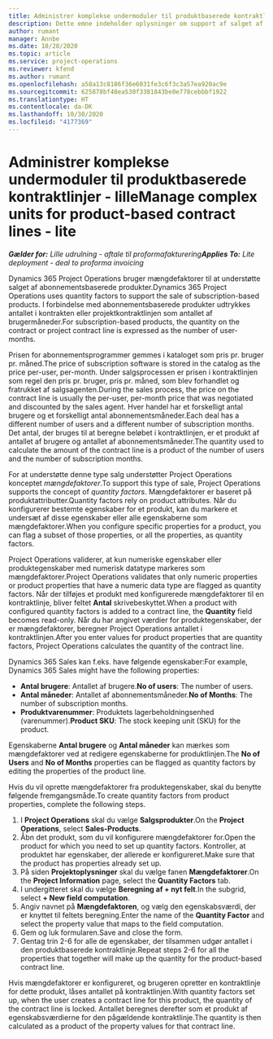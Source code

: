 ```yaml
---
title: Administrer komplekse undermoduler til produktbaserede kontraktlinjer - lille
description: Dette emne indeholder oplysninger om support af salget af abonnementsbaserede produkter.
author: rumant
manager: Annbe
ms.date: 10/28/2020
ms.topic: article
ms.service: project-operations
ms.reviewer: kfend
ms.author: rumant
ms.openlocfilehash: a58a13c8186f36e6031fe3c6f3c3a57ea920ac9e
ms.sourcegitcommit: 625878bf48ea530f3381843be0e778cebbbf1922
ms.translationtype: HT
ms.contentlocale: da-DK
ms.lasthandoff: 10/30/2020
ms.locfileid: "4177369"
---
```

# <a name="manage-complex-units-for-product-based-contract-lines---lite"></a><span data-ttu-id="df0cc-103">Administrer komplekse undermoduler til produktbaserede kontraktlinjer - lille</span><span class="sxs-lookup"><span data-stu-id="df0cc-103">Manage complex units for product-based contract lines - lite</span></span>

<span data-ttu-id="df0cc-104">_**Gælder for:** Lille udrulning - aftale til proformafakturering_</span><span class="sxs-lookup"><span data-stu-id="df0cc-104">_**Applies To:** Lite deployment - deal to proforma invoicing_</span></span>

<span data-ttu-id="df0cc-105">Dynamics 365 Project Operations bruger mængdefaktorer til at understøtte salget af abonnementsbaserede produkter.</span><span class="sxs-lookup"><span data-stu-id="df0cc-105">Dynamics 365 Project Operations uses quantity factors to support the sale of subscription-based products.</span></span> <span data-ttu-id="df0cc-106">I forbindelse med abonnementsbaserede produkter udtrykkes antallet i kontrakten eller projektkontraktlinjen som antallet af brugermåneder.</span><span class="sxs-lookup"><span data-stu-id="df0cc-106">For subscription-based products, the quantity on the contract or project contract line is expressed as the number of user-months.</span></span>

<span data-ttu-id="df0cc-107">Prisen for abonnementsprogrammer gemmes i kataloget som pris pr. bruger pr. måned.</span><span class="sxs-lookup"><span data-stu-id="df0cc-107">The price of subscription software is stored in the catalog as the price per-user, per-month.</span></span> <span data-ttu-id="df0cc-108">Under salgsprocessen er prisen i kontraktlinjen som regel den pris pr. bruger, pris pr. måned, som blev forhandlet og fratrukket af salgsagenten.</span><span class="sxs-lookup"><span data-stu-id="df0cc-108">During the sales process, the price on the contract line is usually the per-user, per-month price that was negotiated and discounted by the sales agent.</span></span> <span data-ttu-id="df0cc-109">Hver handel har et forskelligt antal brugere og et forskelligt antal abonnementsmåneder.</span><span class="sxs-lookup"><span data-stu-id="df0cc-109">Each deal has a different number of users and a different number of subscription months.</span></span> <span data-ttu-id="df0cc-110">Det antal, der bruges til at beregne beløbet i kontraktlinjen, er et produkt af antallet af brugere og antallet af abonnementsmåneder.</span><span class="sxs-lookup"><span data-stu-id="df0cc-110">The quantity used to calculate the amount of the contract line is a product of the number of users and the number of subscription months.</span></span>

<span data-ttu-id="df0cc-111">For at understøtte denne type salg understøtter Project Operations konceptet *mængdefaktorer*.</span><span class="sxs-lookup"><span data-stu-id="df0cc-111">To support this type of sale, Project Operations supports the concept of *quantity factors*.</span></span> <span data-ttu-id="df0cc-112">Mængdefaktorer er baseret på produktattributter.</span><span class="sxs-lookup"><span data-stu-id="df0cc-112">Quantity factors rely on product attributes.</span></span> <span data-ttu-id="df0cc-113">Når du konfigurerer bestemte egenskaber for et produkt, kan du markere et undersæt af disse egenskaber eller alle egenskaberne som mængdefaktorer.</span><span class="sxs-lookup"><span data-stu-id="df0cc-113">When you configure specific properties for a product, you can flag a subset of those properties, or all the properties, as quantity factors.</span></span>

<span data-ttu-id="df0cc-114">Project Operations validerer, at kun numeriske egenskaber eller produktegenskaber med numerisk datatype markeres som mængdefaktorer.</span><span class="sxs-lookup"><span data-stu-id="df0cc-114">Project Operations validates that only numeric properties or product properties that have a numeric data type are flagged as quantity factors.</span></span> <span data-ttu-id="df0cc-115">Når der tilføjes et produkt med konfigurerede mængdefaktorer til en kontraktlinje, bliver feltet **Antal** skrivebeskyttet.</span><span class="sxs-lookup"><span data-stu-id="df0cc-115">When a product with configured quantity factors is added to a contract line, the **Quantity** field  becomes read-only.</span></span> <span data-ttu-id="df0cc-116">Når du har angivet værdier for produktegenskaber, der er mængdefaktorer, beregner Project Operations antallet i kontraktlinjen.</span><span class="sxs-lookup"><span data-stu-id="df0cc-116">After you enter values for product properties that are quantity factors, Project Operations calculates the quantity of the contract line.</span></span>

<span data-ttu-id="df0cc-117">Dynamics 365 Sales kan f.eks. have følgende egenskaber:</span><span class="sxs-lookup"><span data-stu-id="df0cc-117">For example, Dynamics 365 Sales might have the following properties:</span></span>

- <span data-ttu-id="df0cc-118">**Antal brugere**: Antallet af brugere.</span><span class="sxs-lookup"><span data-stu-id="df0cc-118">**No of users**: The number of users.</span></span>
- <span data-ttu-id="df0cc-119">**Antal måneder**: Antallet af abonnementsmåneder.</span><span class="sxs-lookup"><span data-stu-id="df0cc-119">**No of Months**: The number of subscription months.</span></span>
- <span data-ttu-id="df0cc-120">**Produktvarenummer**: Produktets lagerbeholdningsenhed (varenummer).</span><span class="sxs-lookup"><span data-stu-id="df0cc-120">**Product SKU**: The stock keeping unit (SKU) for the product.</span></span>

<span data-ttu-id="df0cc-121">Egenskaberne **Antal brugere** og **Antal måneder** kan mærkes som mængdefaktorer ved at redigere egenskaberne for produktlinjen.</span><span class="sxs-lookup"><span data-stu-id="df0cc-121">The **No of Users** and **No of Months** properties can be flagged as quantity factors by editing the properties of the product line.</span></span>

<span data-ttu-id="df0cc-122">Hvis du vil oprette mængdefaktorer fra produktegenskaber, skal du benytte følgende fremgangsmåde.</span><span class="sxs-lookup"><span data-stu-id="df0cc-122">To create quantity factors from product properties, complete the following steps.</span></span>

1. <span data-ttu-id="df0cc-123">I **Project Operations** skal du vælge **Salgsprodukter**.</span><span class="sxs-lookup"><span data-stu-id="df0cc-123">On the **Project Operations**, select **Sales-Products**.</span></span>
2. <span data-ttu-id="df0cc-124">Åbn det produkt, som du vil konfigurere mængdefaktorer for.</span><span class="sxs-lookup"><span data-stu-id="df0cc-124">Open the product for which you need to set up quantity factors.</span></span> <span data-ttu-id="df0cc-125">Kontroller, at produktet har egenskaber, der allerede er konfigureret.</span><span class="sxs-lookup"><span data-stu-id="df0cc-125">Make sure that the product has properties already set up.</span></span>
3. <span data-ttu-id="df0cc-126">På siden **Projektoplysninger** skal du vælge fanen **Mængdefaktorer**.</span><span class="sxs-lookup"><span data-stu-id="df0cc-126">On the **Project Information** page, select the **Quantity Factors** tab.</span></span>
4. <span data-ttu-id="df0cc-127">I undergitteret skal du vælge **Beregning af + nyt felt**.</span><span class="sxs-lookup"><span data-stu-id="df0cc-127">In the subgrid, select **+ New field computation**.</span></span>
5. <span data-ttu-id="df0cc-128">Angiv navnet på **Mængdefaktoren**, og vælg den egenskabsværdi, der er knyttet til feltets beregning.</span><span class="sxs-lookup"><span data-stu-id="df0cc-128">Enter the name of the **Quantity Factor** and select the property value that maps to the field computation.</span></span>
6. <span data-ttu-id="df0cc-129">Gem og luk formularen.</span><span class="sxs-lookup"><span data-stu-id="df0cc-129">Save and close the form.</span></span>
7. <span data-ttu-id="df0cc-130">Gentag trin 2-6 for alle de egenskaber, der tilsammen udgør antallet i den produktbaserede kontraktlinje.</span><span class="sxs-lookup"><span data-stu-id="df0cc-130">Repeat steps 2-6 for all the properties that together will make up the quantity for the product-based contract line.</span></span>

<span data-ttu-id="df0cc-131">Hvis mængdefaktorer er konfigureret, og brugeren opretter en kontraktlinje for dette produkt, låses antallet på kontraktlinjen.</span><span class="sxs-lookup"><span data-stu-id="df0cc-131">With quantity factors set up, when the user creates a contract line for this product, the quantity of the contract line is locked.</span></span> <span data-ttu-id="df0cc-132">Antallet beregnes derefter som et produkt af egenskabsværdierne for den pågældende kontraktlinje.</span><span class="sxs-lookup"><span data-stu-id="df0cc-132">The quantity is then calculated as a product of the property values for that contract line.</span></span>
